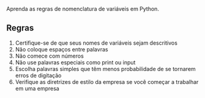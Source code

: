 Aprenda as regras de nomenclatura de variáveis em Python.

## Regras

1. Certifique-se de que seus nomes de variáveis sejam descritivos
2. Não coloque espaços entre palavras
3. Não comece com números
4. Não use palavras especiais como print ou input
5. Escolha palavras simples que têm menos probabilidade de se tornarem erros de digitação
6. Verifique as diretrizes de estilo da empresa se você começar a trabalhar em uma empresa